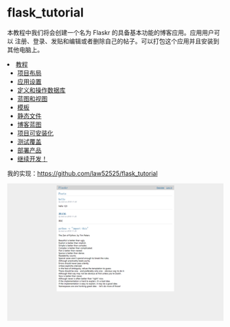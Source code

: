 # flask_tutorial


本教程中我们将会创建一个名为 Flaskr 的具备基本功能的博客应用。应用用户可以 注册、登录、发贴和编辑或者删除自己的帖子。可以打包这个应用并且安装到其他电脑上。


<li class="toctree-l1"><a class="reference internal" href="https://dormousehole.readthedocs.io/en/latest/tutorial/index.html">教程</a><ul>
<li class="toctree-l2"><a class="reference internal" href="https://dormousehole.readthedocs.io/en/latest/tutorial/layout.html">项目布局</a></li>
<li class="toctree-l2"><a class="reference internal" href="https://dormousehole.readthedocs.io/en/latest/tutorial/factory.html">应用设置</a></li>
<li class="toctree-l2"><a class="reference internal" href="https://dormousehole.readthedocs.io/en/latest/tutorial/database.html">定义和操作数据库</a></li>
<li class="toctree-l2"><a class="reference internal" href="https://dormousehole.readthedocs.io/en/latest/tutorial/views.html">蓝图和视图</a></li>
<li class="toctree-l2"><a class="reference internal" href="https://dormousehole.readthedocs.io/en/latest/tutorial/templates.html">模板</a></li>
<li class="toctree-l2"><a class="reference internal" href="https://dormousehole.readthedocs.io/en/latest/tutorial/static.html">静态文件</a></li>
<li class="toctree-l2"><a class="reference internal" href="https://dormousehole.readthedocs.io/en/latest/tutorial/blog.html">博客蓝图</a></li>
<li class="toctree-l2"><a class="reference internal" href="https://dormousehole.readthedocs.io/en/latest/tutorial/install.html">项目可安装化</a></li>
<li class="toctree-l2"><a class="reference internal" href="https://dormousehole.readthedocs.io/en/latest/tutorial/tests.html">测试覆盖</a></li>
<li class="toctree-l2"><a class="reference internal" href="https://dormousehole.readthedocs.io/en/latest/tutorial/deploy.html">部署产品</a></li>
<li class="toctree-l2"><a class="reference internal" href="https://dormousehole.readthedocs.io/en/latest/tutorial/next.html">继续开发！</a></li>
</ul>
</li>

我的实现：https://github.com/law52525/flask_tutorial

![Flaskr](kissliang.me_8080_.png)